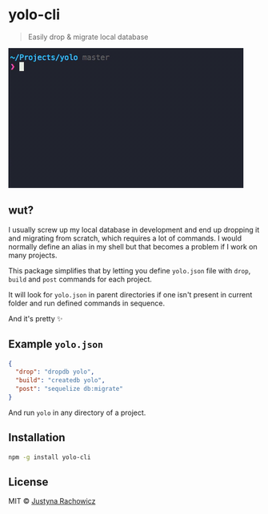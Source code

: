 yolo-cli
========

> Easily drop & migrate local database


![Demo](demo.gif)


wut?
----
I usually screw up my local database in development and end up dropping it and
migrating from scratch, which requires a lot of commands. I would normally
define an alias in my shell but that becomes a problem if I work on many
projects.

This package simplifies that by letting you define `yolo.json` file with
`drop`, `build` and `post` commands for each project.

It will look for `yolo.json` in parent directories if one isn't present in
current folder and run defined commands in sequence.


And it's pretty :sparkles:

Example `yolo.json`
------------------
```json
{
  "drop": "dropdb yolo",
  "build": "createdb yolo",
  "post": "sequelize db:migrate"
}

```

And run `yolo` in any directory of a project.


Installation
------------
```bash
npm -g install yolo-cli
```


License
-------
MIT © [Justyna Rachowicz](https://github.com/mrowa44)
